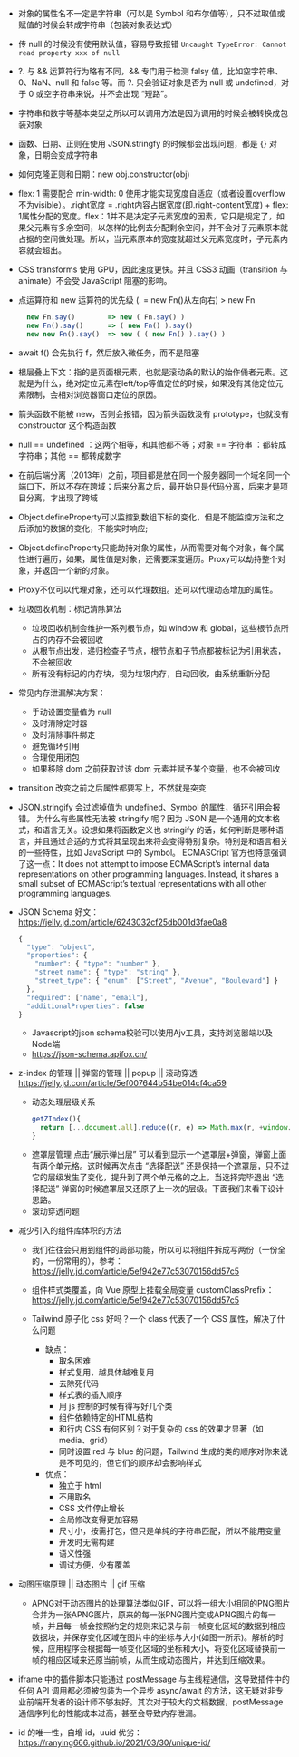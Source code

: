 - 对象的属性名不一定是字符串（可以是 Symbol 和布尔值等），只不过取值或赋值的时候会转成字符串（包装对象表达式）

- 传 null 的时候没有使用默认值，容易导致报错 `Uncaught TypeError: Cannot read property xxx of null`

- ?. 与 && 运算符行为略有不同，&& 专门用于检测 falsy 值，比如空字符串、0、NaN、null 和 false 等。而 ?. 只会验证对象是否为 null 或 undefined，对于 0 或空字符串来说，并不会出现 “短路”。

- 字符串和数字等基本类型之所以可以调用方法是因为调用的时候会被转换成包装对象

- 函数、日期、正则在使用 JSON.stringfy 的时候都会出现问题，都是 {} 对象，日期会变成字符串

- 如何克隆正则和日期：new obj.constructor(obj)

- flex: 1 需要配合 min-width: 0 使用才能实现宽度自适应（或者设置overflow不为visible）。.right宽度 = .right内容占据宽度(即.right-content宽度) + flex: 1属性分配的宽度。flex：1并不是决定子元素宽度的因素，它只是规定了，如果父元素有多余空间，以怎样的比例去分配剩余空间，并不会对子元素原本就占据的空间做处理。所以，当元素原本的宽度就超过父元素宽度时，子元素内容就会超出。

- CSS transforms 使用 GPU，因此速度更快。并且 CSS3 动画（transition 与 animate）不会受 JavaScript 阻塞的影响。

- 点运算符和 new 运算符的优先级 (. = new Fn()从左向右) > new Fn
  ```js
    new Fn.say()        => new ( Fn.say() )
    new Fn().say()      => ( new Fn() ).say()
    new new Fn().say()  => new ( ( new Fn() ).say() )
  ```
- await f() 会先执行 f，然后放入微任务，而不是阻塞

- 根层叠上下文：指的是页面根元素，也就是滚动条的默认的始作俑者<html>元素。这就是为什么，绝对定位元素在left/top等值定位的时候，如果没有其他定位元素限制，会相对浏览器窗口定位的原因。

- 箭头函数不能被 new，否则会报错，因为箭头函数没有 prototype，也就没有 constrouctor 这个构造函数

- null == undefined ：这两个相等，和其他都不等；对象 == 字符串 ：都转成字符串；其他 == 都转成数字

- 在前后端分离（2013年）之前，项目都是放在同一个服务器同一个域名同一个端口下，所以不存在跨域；后来分离之后，最开始只是代码分离，后来才是项目分离，才出现了跨域

- Object.defineProperty可以监控到数组下标的变化，但是不能监控方法和之后添加的数据的变化，不能实时响应;

- Object.defineProperty只能劫持对象的属性，从而需要对每个对象，每个属性进行遍历，如果，属性值是对象，还需要深度遍历。Proxy可以劫持整个对象，并返回一个新的对象。

- Proxy不仅可以代理对象，还可以代理数组。还可以代理动态增加的属性。

- 垃圾回收机制：标记清除算法
  - 垃圾回收机制会维护一系列根节点，如 window 和 global，这些根节点所占的内存不会被回收
  - 从根节点出发，递归检查子节点，根节点和子节点都被标记为引用状态，不会被回收
  - 所有没有标记的内存块，视为垃圾内存，自动回收，由系统重新分配

- 常见内存泄漏解决方案：
  - 手动设置变量值为 null
  - 及时清除定时器
  - 及时清除事件绑定
  - 避免循环引用
  - 合理使用闭包
  - 如果移除 dom 之前获取过该 dom 元素并赋予某个变量，也不会被回收

- transition 改变之前之后属性都要写上，不然就是突变

- JSON.stringify 会过滤掉值为 undefined、Symbol 的属性，循环引用会报错。
  为什么有些属性无法被 stringify 呢？因为 JSON 是一个通用的文本格式，和语言无关。设想如果将函数定义也 stringify 的话，如何判断是哪种语言，并且通过合适的方式将其呈现出来将会变得特别复杂。特别是和语言相关的一些特性，比如 JavaScript 中的 Symbol。
  ECMASCript 官方也特意强调了这一点：It does not attempt to impose ECMAScript’s internal data representations on other programming languages. Instead, it shares a small subset of ECMAScript’s textual representations with all other programming languages.

- JSON Schema 好文：https://jelly.jd.com/article/6243032cf25db001d3fae0a8
  ```js
  {
    "type": "object",
    "properties": {
      "number": { "type": "number" },
      "street_name": { "type": "string" },
      "street_type": { "enum": ["Street", "Avenue", "Boulevard"] }
    },
    "required": ["name", "email"],
    "additionalProperties": false
  }
  ```
  - Javascript的json schema校验可以使用Ajv工具，支持浏览器端以及Node端
  - https://json-schema.apifox.cn/

- z-index 的管理 || 弹窗的管理 || popup || 滚动穿透 https://jelly.jd.com/article/5ef007644b54be014cf4ca59
  - 动态处理层级关系
    ```js
    getZIndex(){
      return [...document.all].reduce((r, e) => Math.max(r, +window.getComputedStyle(e).zIndex || 0), 0)
    }
    ```
  - 遮罩层管理
    点击“展示弹出层” 可以看到显示一个遮罩层+弹窗，弹窗上面有两个单元格。这时候再次点击 “选择配送” 还是保持一个遮罩层，只不过它的层级发生了变化，提升到了两个单元格的之上，当选择完毕退出 “选择配送” 弹窗的时候遮罩层又还原了上一次的层级。下面我们来看下设计思路。
  - 滚动穿透问题

- 减少引入的组件库体积的方法
  - 我们往往会只用到组件的局部功能，所以可以将组件拆成写两份（一份全的，一份常用的），参考：https://jelly.jd.com/article/5ef942e77c53070156dd57c5
  - 组件样式类覆盖，向 Vue 原型上挂载全局变量 customClassPrefix：https://jelly.jd.com/article/5ef942e77c53070156dd57c5
  
  - Tailwind 原子化 css 好吗？一个 class 代表了一个 CSS 属性，解决了什么问题
    - 缺点：
      - 取名困难
      - 样式复用，越具体越难复用
      - 去除死代码
      - 样式表的插入顺序
      - 用 js 控制的时候有得写好几个类
      - 组件依赖特定的HTML结构
      - 和行内 CSS 有何区别？对于复杂的 css 的效果才显著（如 media、grid）
      - 同时设置 red 与 blue 的问题，Tailwind 生成的类的顺序对你来说是不可见的，但它们的顺序却会影响样式
    - 优点：
      - 独立于 html
      - 不用取名
      - CSS 文件停止增长
      - 全局修改变得更加容易
      - 尺寸小，按需打包，但只是单纯的字符串匹配，所以不能用变量
      - 开发时无需构建
      - 语义性强
      - 调试方便，少有覆盖
  

- 动图压缩原理 || 动态图片 || gif 压缩
  - APNG对于动态图片的处理算法类似GIF，可以将一组大小相同的PNG图片合并为一张APNG图片，原来的每一张PNG图片变成APNG图片的每一帧，并且每一帧会按照约定的规则来记录与前一帧变化区域的数据到相应数据块，并保存变化区域在图片中的坐标与大小(如图一所示)。解析的时候，应用程序会根据每一帧变化区域的坐标和大小，将变化区域替换前一帧的相应区域来还原当前帧，从而生成动态图片，并达到压缩效果。

-  iframe 中的插件脚本只能通过 postMessage 与主线程通信，这导致插件中的任何 API 调用都必须被包装为一个异步 async/await 的方法，这无疑对非专业前端开发者的设计师不够友好。其次对于较大的文档数据，postMessage 通信序列化的性能成本过高，甚至会导致内存泄漏。

- id 的唯一性，自增 id，uuid 优劣：https://ranying666.github.io/2021/03/30/unique-id/
